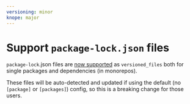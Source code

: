 ```yaml
---
versioning: minor
knope: major
---
```


# Support `package-lock.json` files

`package-lock`.json files are [now supported](https://knope.tech/reference/config-file/packages/#package-lockjson) 
as `versioned_files` both for single packages and dependencies (in monorepos).

These files will be auto-detected and updated if using the default (no `[package]` or `[packages]`) config, so 
this is a breaking change for those users.
